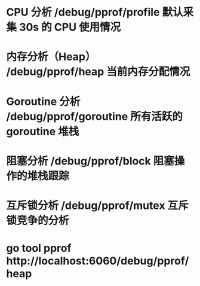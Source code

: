 # CPU 分析	        /debug/pprof/profile	 默认采集 30s 的 CPU 使用情况
# 内存分析（Heap）	 /debug/pprof/heap	      当前内存分配情况
# Goroutine 分析	    /debug/pprof/goroutine	 所有活跃的 goroutine 堆栈
# 阻塞分析	        /debug/pprof/block	      阻塞操作的堆栈跟踪
# 互斥锁分析	        /debug/pprof/mutex	      互斥锁竞争的分析

# go tool pprof http://localhost:6060/debug/pprof/heap
